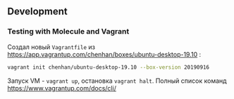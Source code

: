 ## Development

### Testing with Molecule and Vagrant

Создал новый `Vagrantfile` из https://app.vagrantup.com/chenhan/boxes/ubuntu-desktop-19.10 :

```bash
vagrant init chenhan/ubuntu-desktop-19.10 --box-version 20190916
```

Запуск VM - `vagrant up`, остановка `vagrant halt`. Полный список команд https://www.vagrantup.com/docs/cli/

